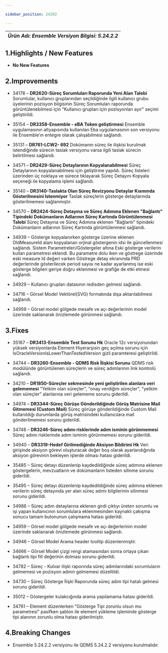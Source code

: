 ```yaml
---

sidebar_position: 24202

---
```

| ***Ürün Adı: Ensemble   Versiyon Bilgisi: 5.24.2.2*** |
|-----------------------------------------------|

## 1.Highlights / New Features

- **No New Features**

## 2.Improvements

- 34178 – **DR2620-Süreç Sorumluları Raporunda Yeni Alan Talebi** Sorumlular, kullanıcı gruplarından seçildiğinde ilgili kullanıcı grubu üyelerinin pozisyon bilgisinin Süreç Sorumluları raporunda görüntülenebilmesi için "Kullanıcı grupları için pozisyonları ayır" seçimi geliştirildi.

- 35154 – **DR3358-Ensemble - eBA Token geliştirmesi** Ensemble uygulamasının altyapısında kullanılan Eba uygulamasının son versiyonu ile Ensemble’ın entegre olarak çalışabilmesi sağlandı.

- 35131 – **DR761-LCW2- 692** Dokümanın süreç ile ilişkisi kurulmak istendiğinde sürecin taslak versiyonu varsa ilgili taslak sürecin belirtilmesi sağlandı.

- 34571 – **DR2429-Süreç Detaylarının Kopyalanabilmesi** Süreç Detaylarının kopyalanabilmesi için geliştirme yapıldı. Süreç listeleri üzerinden üç noktaya ve sürece tıklayarak Süreç Detayını Kopyala seçeneği ile kopyalama işlemi sağlandı.

- 35140 – **DR3140-Taslakta Olan Süreç Revizyonu Detaylar Kısmında Gösterilmesini Istenmiyor** Taslak süreçlerin gösterge detaylarında gösterilmemesi sağlanmıştır.

- 34570 – **DR2424-Süreç Detayına ve Süreç Adımına Eklenen "Bağlantı" Tipindeki** **Dokümanların Adlarının Süreç Kartında Görüntülenmesi Talebi** Süreç Detayına ve Süreç Adımına eklenen "Bağlantı" tipindeki Dokümanların adlarının Süreç Kartında görüntülenmesi sağlandı.

- 34939 – Gösterge kopyalanırken gösterge üzerine eklenen OldMeasureId alanı kopyalanan orjinal göstergenin idsi ile güncellenmesi sağlandı. Sistem Parametreleri/Göstergeler altına Eski gösterge verilerin kullan parametresi eklendi. Bu parametre dolu iken ve göstrege üzerinde eski measure Id değeri varken Göstrege detay ekranında PRD değerlerinde gösterilecek period sayısı ne kadar ayarlanmış ise eski gösterge bilgileri geriye doğru eklenmesi ve grafiğe de etki etmesi sağlandı.

- 34929 – Kullanıcı grupları datasının redisden gelmesi sağlandı.

- 34716 – Görsel Model Vektörel(SVG) formatında dışa aktarılabilmesi sağlandı.

- 34959 – Görsel model gölgede mesafe ve açı değerlerinin model üzerinde saklanarak önizlemede görünmesi sağlandı.


## 3.Fixes


- 35167 – **DR3413-Ensemble Test Sorunu Hk** Oracle 12c versiyonundan yüksek versiyonlarda Element Hiyerarşisin geç açılma sorunu için IsOracleVersionIsLowerThanTestedVersion gizli paramteresi geliştirildi.

- 34744 – **DR3260-Ensemble - QDMS Risk İlişkisi Sorunu** QDMS risk modülünde görüntülenen süreçlerin ve süreç adımlarının link kontrolü sağlandı.

- 34210 – **DR1850-Süreçler sekmesinde yeni geliştirilen alanlara veri gelememesi** "Yetkim olan süreçler", "onay verdiğim süreçler", "yetkim olan süreçler" alanlarına veri gelememe sorunu giderildi.

- 34974 – **DR3344-Süreç Görüşe Gönderildiğinde Görüş Matrisine Mail Gitmemesi (Custom Mail)** Süreç görüşe gönderildiğinde Custom Mail kullanıldığı durumlarda görüş matrisindeki kullanıcılara mail gönderilmemesi sorunu giderildi.

- 34748 – **DR3246-Süreç adımı risklerinde adım isminin görünmemesi** Süreç adımı risklerinde adım isminin görünmemesi sorunu giderildi.

- 34940 – **DR3319-Hedef Girilmediğinde Aksiyon Bildirimi Hk** Veri girişinde aksiyon görevi oluşturacak değer boş olarak ayarlandığında aksiyon görevinin bekleyen işlerde olması hatası giderildi.

- 35485 – Süreç detayı düzenlenip kaydedildiğinde süreç adımına eklenen göstergelerin, mevzuatların ve dokümanların listeden silinme sorunu giderildi.

- 35495 – Süreç detayı düzenlenip kaydedildiğinde süreç adımına eklenen verilerin süreç detayında yer alan süreç adımı bilgilerinin silinmesi sorunu giderildi.

- 34986 – Süreç adım detaylarına eklenen girdi çıktıyı üreten sorumlu ve işi yapan kullanıcının sorumlulara eklenmesinden kaynaklı çakışma sonucu tamam butonunun çalışmama hatası giderildi.

- 34959 – Görsel model gölgede mesafe ve açı değerlerinin model üzerinde saklanarak önizlemede görünmesi sağlandı.

- 34946 – Görsel Model Arama header tooltip düzenlenmiştir.

- 34666 – Görsel Model çizgi rengi atamasından sonra ortaya çıkan bağlantı tipi fill değerinin dolması sorunu giderildi.

- 34782 – Süreç - Kulvar ilişki raporında süreç adımlarındaki sorumluların gelmemesi ve pozisyon adının gelmemesi düzeltildi.

- 34730 – Süreç Gösterge İlişki Raporunda süreç adım tipi hatalı gelmesi sorunu giderildi.

- 35012 – Göstergeler kulakcığında arama yapılamama hatası giderildi.

- 34761 – Element düzenlerken "Gösterge Tipi zorunlu olsun mu parametresi" pasifken şablon ile element yükleme işleminde gösterge tipi alanının zorunlu olma hatası giderilmiştir.

## 4.Breaking Changes

- Ensemble 5.24.2.2 versiyonu ile QDMS 5.24.2.2 versiyonu kurulmalıdır.


